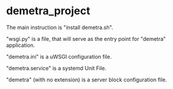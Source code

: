# demetra_project

The main instruction is "install demetra.sh".

"wsgi.py" is a file, that will serve as the entry point for "demetra" application.

"demetra.ini" is a uWSGI configuration file.

"demetra.service" is a systemd Unit File.

"demetra" (with no extension) is a server block configuration file.

